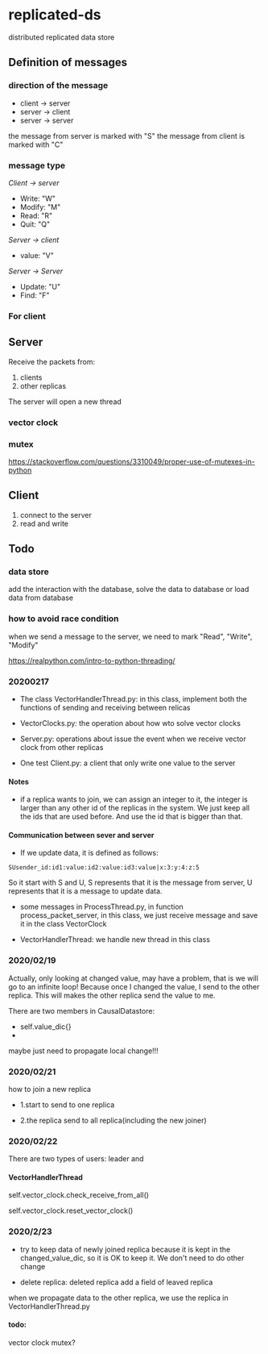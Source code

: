 # replicated-ds
distributed replicated data store

## Definition of messages

### direction of the message
- client -> server
- server -> client
- server -> server

the message from server is marked with "S"
the message from client is marked with "C"

### message type

*Client -> server*

- Write: "W"
- Modify: "M"
- Read: "R"
- Quit: "Q"

*Server -> client*

- value: "V"

*Server -> Server*

- Update: "U"
- Find: "F"

### For client

## Server
Receive the packets from:
1. clients
2. other replicas

The server will open a new thread

### vector clock

### mutex
https://stackoverflow.com/questions/3310049/proper-use-of-mutexes-in-python

## Client
1. connect to the server
2. read and write

## Todo
### data store

add the interaction with the database, solve the data to database
or load data from database


### how to avoid race condition

when we send a message to the server, we need to mark "Read", "Write", "Modify"

https://realpython.com/intro-to-python-threading/

### 20200217

- The class VectorHandlerThread.py: in this class, implement both the functions of
sending and receiving between relicas

- VectorClocks.py: the operation about how wto solve vector clocks

- Server.py: operations about issue the event when we receive vector clock from other replicas

- One test Client.py: a client that only write one value to the server

#### Notes

- if a replica wants to join, we can assign an integer to it, the
integer is larger than any other id of the replicas in the  system.
We just keep all the ids that are used before. And use the id that
is bigger than that.

#### Communication between sever and server

- If we update data, it is defined as follows: 

```
SUsender_id:id1:value:id2:value:id3:value|x:3:y:4:z:5
```
So it start with S and U, S represents that it is the message from server, U represents
that it is a message to update data.

- some messages in ProcessThread.py, in function process_packet_server, in this class,
we just receive message and save it in the class VectorClock

- VectorHandlerThread: we handle new thread in this class

### 2020/02/19
Actually, only looking at changed value, may have a problem, that
is we will go to an infinite loop!
Because once I changed the value, I send to the other replica. This will 
makes the other replica send the value to me.

There are two members in CausalDatastore:

- self.value_dic{}
- 

maybe just need to propagate local change!!!

### 2020/02/21

how to join a new replica

- 1.start to send to one replica

- 2.the replica send to all replica(including the new joiner)

### 2020/02/22

There are two types of users: leader and 

#### VectorHandlerThread

self.vector_clock.check_receive_from_all()

self.vector_clock.reset_vector_clock()


### 2020/2/23

- try to keep data of newly joined replica
because it is kept in the changed_value_dic, so it is OK to
keep it. We don't need to do other change

- delete replica: deleted replica
add a field of leaved replica

when we propagate data to the other replica, we use the
replica in VectorHandlerThread.py

#### todo:

vector clock mutex?


